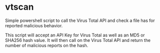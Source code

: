 # vtscan
Simple powershell script to call the Virus Total API and check a file has for reported malicious behavior. 

This script will accept an API Key for Virus Total as well as an MD5 or SHA256 hash value. It will then call on the Virus Total API and return the number of malicious reports on the hash.

